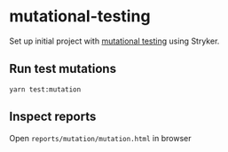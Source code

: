 # mutational-testing

Set up initial project with [mutational testing](https://en.wikipedia.org/wiki/Mutation_testing) using Stryker.

## Run test mutations

`yarn test:mutation`

## Inspect reports

Open `reports/mutation/mutation.html` in browser

